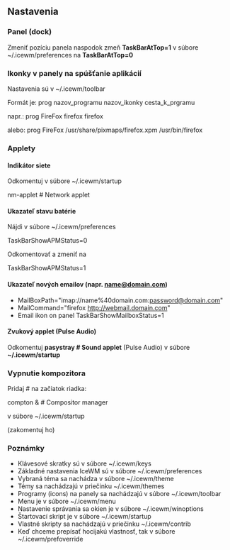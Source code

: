 ## Nastavenia

### Panel (dock)

Zmeniť pozíciu panela naspodok zmeň **TaskBarAtTop=1** v súbore ~/.icewm/preferences na **TaskBarAtTop=0**

### Ikonky v panely na spúšťanie aplikácií

Nastavenia sú v ~/.icewm/toolbar

Formát je: prog nazov_programu nazov_ikonky cesta_k_prgramu

napr.: prog FireFox firefox firefox

alebo: prog FireFox /usr/share/pixmaps/firefox.xpm /usr/bin/firefox

### Applety

#### Indikátor siete

Odkomentuj v súbore ~/.icewm/startup

nm-applet # Network applet

#### Ukazateľ stavu batérie
Nájdi v súbore ~/.icewm/preferences

TaskBarShowAPMStatus=0

Odkomentovať a zmeniť na

TaskBarShowAPMStatus=1

#### Ukazateľ nových emailov (napr. name@domain.com)
* MailBoxPath="imap://name%40domain.com:password@domain.com"
* MailCommand="firefox http://webmail.domain.com"
* Email ikon on panel TaskBarShowMailboxStatus=1

#### Zvukový applet (Pulse Audio)

Odkomentuj **pasystray # Sound applet** (Pulse Audio) v súbore **~/.icewm/startup**

### Vypnutie kompozitora

Pridaj # na začiatok riadka:

compton &	# Compositor manager

v súbore ~/.icewm/startup

(zakomentuj ho)

### Poznámky
* Klávesové skratky sú v súbore ~/.icewm/keys
* Základné nastavenia IceWM sú v súbore ~/.icewm/preferences
* Vybraná téma sa nachádza v súbore ~/.icewm/theme
* Témy sa nachádzajú v priečinku ~/.icewm/themes
* Programy (icons) na panely sa nachádzajú v súbore ~/.icewm/toolbar
* Menu je v súbore ~/.icewm/menu
* Nastavenie správania sa okien je v súbore ~/.icewm/winoptions
* Štartovací skript je v súbore ~/.icewm/startup
* Vlastné skripty sa nachádzajú v priečinku ~/.icewm/contrib
* Keď chceme prepísať hocijakú vlastnosť, tak v súbore ~/.icewm/prefoverride


